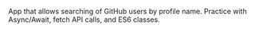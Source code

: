 App that allows searching of GitHub users by profile name. Practice  with Async/Await, fetch API calls, and ES6 classes.